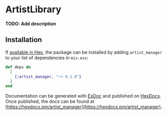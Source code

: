 # ArtistLibrary

**TODO: Add description**

## Installation

If [available in Hex](https://hex.pm/docs/publish), the package can be installed
by adding `artist_manager` to your list of dependencies in `mix.exs`:

```elixir
def deps do
  [
    {:artist_manager, "~> 0.1.0"}
  ]
end
```

Documentation can be generated with [ExDoc](https://github.com/elixir-lang/ex_doc)
and published on [HexDocs](https://hexdocs.pm). Once published, the docs can
be found at [https://hexdocs.pm/artist_manager](https://hexdocs.pm/artist_manager).

